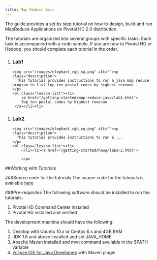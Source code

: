 ```yaml
---
title: Map Reduce Java
---
```


The guide provides a set by step tutorial on how to design, build and run MapReduce Applications on Pivotal HD 2.0 distribution.

The tutorials are organized into several groups with specific tasks. Each task is accompanied with a code sample.
If you are new to Pivotal HD or Hadoop, you should complete each tutorial in the order.

<ol class="class-list"><li>
      <h3>Lab1</h3>
      <span></span>
   
    <img src="/images/elephant_rgb_sq.png" alt=""><p class="description">
      This tutorial provides instructions to run a java map reduce program to list top ten postal codes by highest revenue .
    </p>
    <ol class="lesson-list"><li>
        <a href="/getting-started/map-reduce-java/lab1.html">
        Top ten postal codes by highest revenue  
     </a></li><li>
   </li>

</ol>
</li>
</ol>

<ol class="class-list"><li>
      <h3>Lab2</h3>
      <span></span>
   
    <img src="/images/elephant_rgb_sq.png" alt=""><p class="description">
      This tutorial provides instructions to run a ...
    </p>
    <ol class="lesson-list"><li>
        </li><li><a href="/getting-started/hawq/lab1-2.html">
      
        </a>
   </li>

</ol>
</li>
</ol>


##Working with Tutorials

###Source code for the tutorials
The source code for the tutorials is available [here](https://github.com/rajdeepd/pivotal-samples.git)

###Pre-requisites
The following software should be installed to run the tutorials:

1. Pivotal HD Command Center installed
2. Pivotal HD installed and verified

The development machine should have the following:

1. Desktop with Ubuntu 10.x or Centos 6.x and 4GB RAM
3. JDK 1.6 and above installed and set JAVA_HOME
3. Apache Maven installed and mvn command available in the $PATH variable
4. [Eclipse IDE for Java Developers](http://www.eclipse.org/downloads/packages/eclipse-ide-java-developers/junos) with Maven plugin

